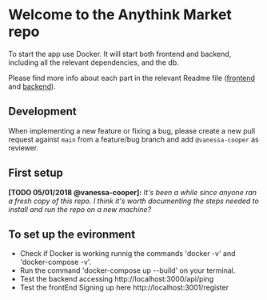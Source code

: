 # Welcome to the Anythink Market repo

To start the app use Docker. It will start both frontend and backend, including all the relevant dependencies, and the db.

Please find more info about each part in the relevant Readme file ([frontend](frontend/readme.md) and [backend](backend/README.md)).

## Development

When implementing a new feature or fixing a bug, please create a new pull request against `main` from a feature/bug branch and add `@vanessa-cooper` as reviewer.

## First setup

**[TODO 05/01/2018 @vanessa-cooper]:** _It's been a while since anyone ran a fresh copy of this repo. I think it's worth documenting the steps needed to install and run the repo on a new machine?_

## To set up the evironment 

- Check if Docker is working runnig the commands 'docker -v' and 'docker-compose -v'.
- Run the command 'docker-compose up --build' on your terminal.
- Test the backend accessing http://localhost:3000/api/ping
- Test the frontEnd Signing up here http://localhost:3001/register